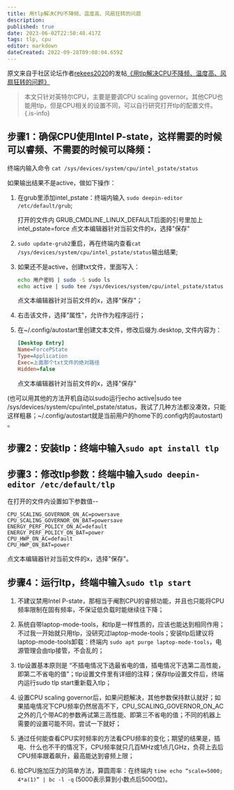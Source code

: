 ```yaml
---
title: 用tlp解决CPU不降频、温度高、风扇狂转的问题
description: 
published: true
date: 2023-06-02T22:50:48.417Z
tags: tlp, cpu
editor: markdown
dateCreated: 2022-09-28T09:08:04.659Z
---
```


原文来自于社区论坛作者[rekees2020](https://bbs.deepin.org/user/247659)的发帖[《用tlp解决CPU不降频、温度高、风扇狂转的问题》](https://bbs.deepin.org/zh/post/222504)

> 本文只针对英特尔CPU，主要是要调CPU scaling governor。其他CPU也能用tlp，但是CPU相关的设置不同，可以自行研究打开tlp的配置文件。
{.is-info}

## 步骤1：确保CPU使用Intel P-state，这样需要的时候可以睿频、不需要的时候可以降频：

终端内输入命令 `cat /sys/devices/system/cpu/intel_pstate/status`

如果输出结果不是active，做如下操作：

1. 在grub里添加intel_pstate：终端内输入 `sudo deepin-editor /etc/default/grub`;

	打开的文件内 GRUB_CMDLINE_LINUX_DEFAULT后面的引号里加上intel_pstate=force  点文本编辑器针对当前文件的x，选择"保存"

2. `sudo update-grub2`重启，再在终端内查看`cat /sys/devices/system/cpu/intel_pstate/status`输出结果;

3. 如果还不是active，创建txt文件，里面写入：

    ```bash
    echo 用户密码 | sudo -S sudo ls
    echo active | sudo tee /sys/devices/system/cpu/intel_pstate/status
    ```

    点文本编辑器针对当前文件的x，选择"保存"；

4. 右击该文件，选择"属性"，允许作为程序运行；

5. 在~/.config/autostart里创建文本文件，修改后缀为.desktop, 文件内容为：

    ```ini
    [Desktop Entry]
    Name=ForcePState
    Type=Application
    Exec=上面那个txt文件的绝对路径
    Hidden=false
    ```

    点文本编辑器针对当前文件的x，选择"保存"

 (也可以用其他的方法开机自动以sudo运行echo active|sudo tee /sys/devices/system/cpu/intel_pstate/status，我试了几种方法都没凑效，只能这样粗暴；~/.config/autostart就是当前用户的home下的.config内的autostart) 。

## 步骤2：安装tlp：终端中输入`sudo apt install tlp`

## 步骤3：修改tlp参数：终端中输入`sudo deepin-editor /etc/default/tlp`

在打开的文件内设置如下参数值--

```
CPU_SCALING_GOVERNOR_ON_AC=powersave
CPU_SCALING_GOVERNOR_ON_BAT=powersave
ENERGY_PERF_POLICY_ON_AC=default
ENERGY_PERF_POLICY_ON_BAT=power
CPU_HWP_ON_AC=default
CPU_HWP_ON_BAT=power
```

点文本编辑器针对当前文件的x，选择"保存"。

## 步骤4：运行ltp，终端中输入`sudo tlp start`

1. 不建议禁用Intel P-state，那相当于阉割CPU的睿频功能，并且也只能将CPU频率限制在固有频率，不保证低负载时能继续往下降；

2. 系统自带laptop-mode-tools，和tlp是一样性质的，应该也能达到相同作用；不过我一开始就只用tlp，没研究过laptop-mode-tools；安装tlp后建议将laptop-mode-tools卸载：终端内 `sudo apt purge laptop-mode-tools`，电源管理会由tlp接管，不会乱的；

3. tlp设置基本原则是  “不插电情况下选最省电的值，插电情况下选第二高性能，即第二不省电的值”；tlp设置文件里有详细的注释；保存tlp设置文件后，终端内运行sudo tlp start重新载入tlp；

4. 设置CPU scaling governor后，如果问题解决，其他参数保持默认就好；如果插电情况下CPU频率仍然居高不下，CPU_SCALING_GOVERNOR_ON_AC之外的几个带AC的参数再试第三高性能、即第三不省电的值；不同的机器上需要的设置可能不同，尝试一下就好；

5. 通过任何能查看CPU实时频率的方法看CPU频率的变化；期望的结果是，插电、什么也不干的情况下，CPU频率就只几百MHz或1点几GHz，负荷上去后CPU频率跟着飙升，最高能达到睿频上限；

6. 给CPU施加压力的简单方法，算圆周率：在终端内 `time echo “scale=5000; 4*a(1)” | bc -l -q` (5000表示算到小数点后5000位)。